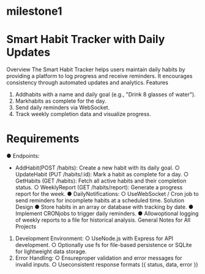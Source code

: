 # milestone1

# Smart Habit Tracker with Daily Updates
 Overview
 The Smart Habit Tracker helps users maintain daily habits by providing a platform to log progress
 and receive reminders. It encourages consistency through automated updates and analytics.
 Features
 1. Addhabits with a name and daily goal (e.g., "Drink 8 glasses of water").
 2. Markhabits as complete for the day.
 3. Send daily reminders via WebSocket.
 4. Track weekly completion data and visualize progress.
# Requirements
● Endpoints:
 * AddHabit(POST /habits): Create a new habit with its daily goal.
 ○ UpdateHabit (PUT /habits/:id): Mark a habit as complete for a day.
 ○ GetHabits (GET /habits): Fetch all active habits and their completion status.
 ○ WeeklyReport (GET /habits/report): Generate a progress report for the week.
 ● DailyNotifications:
 ○ UseWebSocket / Cron job to send reminders for incomplete habits at a scheduled
 time.
 Solution Design
 ● Store habits in an array or database with tracking by date.
 ● Implement CRONjobs to trigger daily reminders.
 ● Allowoptional logging of weekly reports to a file for historical analysis.
 General Notes for All Projects
 1. Development Environment:
 ○ UseNode.js with Express for API development.
 ○ Optionally use fs for file-based persistence or SQLite for lightweight data storage.
 2. Error Handling:
 ○ Ensureproper validation and error messages for invalid inputs.
 ○ Useconsistent response formats ({ status, data, error })
